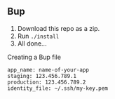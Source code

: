 Bup
------------------

1. Download this repo as a zip.
2. Run `./install`
3. All done...


Creating a Bup file
```
app_name: name-of-your-app
staging: 123.456.789.1
production: 123.456.789.2
identity_file: ~/.ssh/my-key.pem
```
